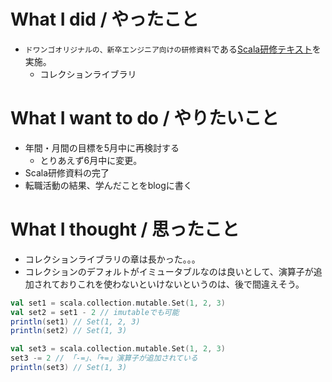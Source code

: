 # What I did / やったこと
- ```ドワンゴオリジナルの、新卒エンジニア向けの研修資料```である[Scala研修テキスト](https://dwango.github.io/scala_text/)を実施。
  - コレクションライブラリ

# What I want to do / やりたいこと
- 年間・月間の目標を5月中に再検討する
  - とりあえず6月中に変更。
- Scala研修資料の完了
- 転職活動の結果、学んだことをblogに書く

# What I thought / 思ったこと
- コレクションライブラリの章は長かった。。。
- コレクションのデフォルトがイミュータブルなのは良いとして、演算子が追加されておりこれを使わないといけないというのは、後で間違えそう。

```scala
val set1 = scala.collection.mutable.Set(1, 2, 3)
val set2 = set1 - 2 // imutableでも可能
println(set1) // Set(1, 2, 3)
println(set2) // Set(1, 3)

val set3 = scala.collection.mutable.Set(1, 2, 3)
set3 -= 2 // 「-=」、「+=」演算子が追加されている
println(set3) // Set(1, 3)
```
